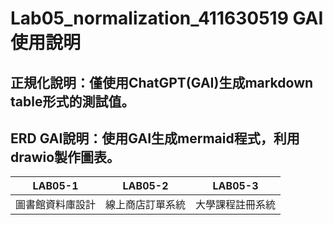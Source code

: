 # Lab05_normalization_411630519 GAI使用說明
## 正規化說明：僅使用ChatGPT(GAI)生成markdown table形式的測試值。

## ERD GAI說明：使用GAI生成mermaid程式，利用drawio製作圖表。
| LAB05-1 | LAB05-2 | LAB05-3 |
| -------- | -------- | -------- |
| 圖書館資料庫設計     | 線上商店訂單系統     | 大學課程註冊系統     |

